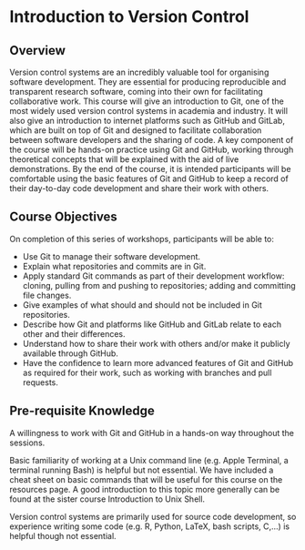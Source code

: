 # Introduction to Version Control

## Overview 

Version control systems are an incredibly valuable tool for organising software development. They are essential for producing reproducible and transparent research software, coming into their own for facilitating collaborative work. This course will give an introduction to Git, one of the most widely used version control systems in academia and industry. It will also give an introduction to internet platforms such as GitHub and GitLab, which are built on top of Git and designed to facilitate collaboration between software developers and the sharing of code. A key component of the course will be hands-on practice using Git and GitHub, working through theoretical concepts that will be explained with the aid of live demonstrations. By the end of the course, it is intended participants will be comfortable using the basic features of Git and GitHub to keep a record of their day-to-day code development and share their work with others.

## Course Objectives

On completion of this series of workshops, participants will be able to:

- Use Git to manage their software development.
- Explain what repositories and commits are in Git.
- Apply standard Git commands as part of their development workflow: cloning, pulling from and pushing to repositories; adding and committing file changes.
- Give examples of what should and should not be included in Git repositories.
- Describe how Git and platforms like GitHub and GitLab relate to each other and their differences.
- Understand how to share their work with others and/or make it publicly available through GitHub.
- Have the confidence to learn more advanced features of Git and GitHub as required for their work, such as working with branches and pull requests.


## Pre-requisite Knowledge

A willingness to work with Git and GitHub in a hands-on way throughout the sessions.

Basic familiarity of working at a Unix command line (e.g. Apple Terminal, a terminal running Bash) is helpful but not essential. We have included a cheat sheet on basic commands that will be useful for this course on the resources page. A good introduction to this topic more generally can be found at the sister course Introduction to Unix Shell.

Version control systems are primarily used for source code development, so experience writing some code (e.g. R, Python, LaTeX, bash scripts, C,…) is helpful though not essential.